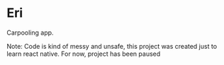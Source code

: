 # Eri
Carpooling app. 

Note: Code is kind of messy and unsafe, this project was created just to learn react native. For now, project has been paused